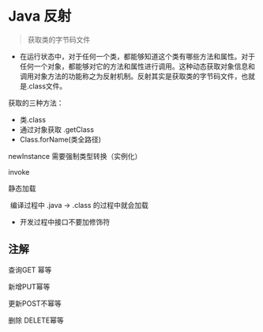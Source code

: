 # Java 反射

>  获取类的字节码文件

- 在运行状态中，对于任何一个类，都能够知道这个类有哪些方法和属性。对于任何一个对象，都能够对它的方法和属性进行调用。这种动态获取对象信息和调用对象方法的功能称之为反射机制。反射其实是获取类的字节码文件，也就是.class文件。

获取的三种方法：

- 类.class
- 通过对象获取 .getClass
- Class.forName(类全路径)



newInstance 需要强制类型转换（实例化）

invoke



静态加载

​	编译过程中 .java -> .class 的过程中就会加载



- 开发过程中接口不要加修饰符





## 注解

查询GET 幂等

新增PUT幂等

更新POST不幂等

删除 DELETE幂等

